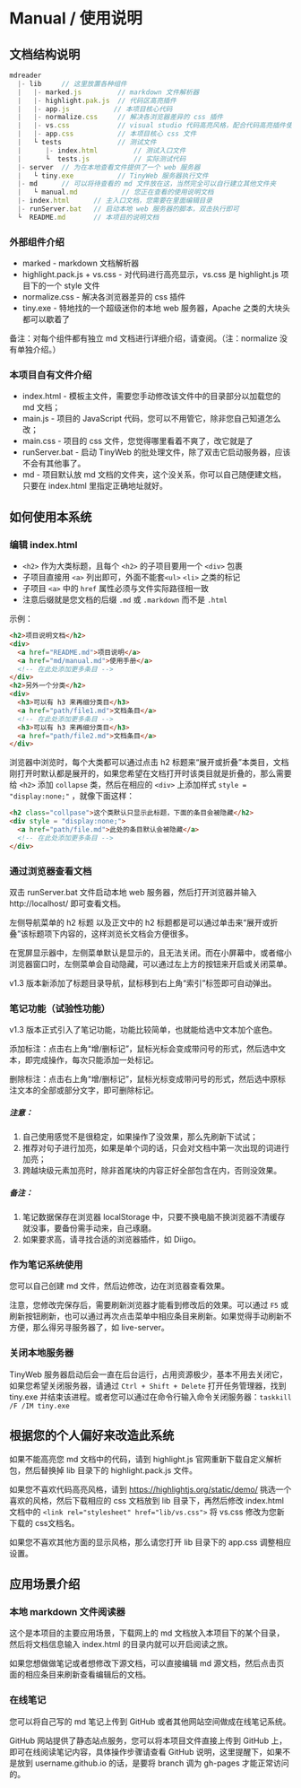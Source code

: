 # Manual / 使用说明

## 文档结构说明

```js
mdreader
  |- lib     // 这里放置各种组件
  |   |- marked.js         // markdown 文件解析器
  |   |- highlight.pak.js  // 代码区高亮插件
  |   |- app.js           // 本项目核心代码
  |   |- normalize.css     // 解决各浏览器差异的 css 插件
  |   |- vs.css            // visual studio 代码高亮风格，配合代码高亮插件使用
  |   |- app.css           // 本项目核心 css 文件
  |   └ tests              // 测试文件
  |      |- index.html         // 测试入口文件
  |      └  tests.js           // 实际测试代码
  |- server  // 为在本地查看文件提供了一个 web 服务器
  |   └ tiny.exe           // TinyWeb 服务器执行文件
  |- md      // 可以将待查看的 md 文件放在这，当然完全可以自行建立其他文件夹
  |   └ manual.md           // 您正在查看的使用说明文档
  |- index.html      // 主入口文档，您需要在里面编辑目录
  |- runServer.bat   // 启动本地 web 服务器的脚本，双击执行即可
  └  README.md       // 本项目的说明文档
```

### 外部组件介绍

* marked - markdown 文档解析器
* highlight.pack.js + vs.css - 对代码进行高亮显示，vs.css 是 highlight.js 项目下的一个 style 文件
* normalize.css - 解决各浏览器差异的 css 插件
* tiny.exe - 特地找的一个超级迷你的本地 web 服务器，Apache 之类的大块头都可以歇着了

备注：对每个组件都有独立 md 文档进行详细介绍，请查阅。（注：normalize 没有单独介绍。）

### 本项目自有文件介绍

* index.html - 模板主文件，需要您手动修改该文件中的目录部分以加载您的 md 文档；
* main.js - 项目的 JavaScript 代码，您可以不用管它，除非您自己知道怎么改；
* main.css - 项目的 css 文件，您觉得哪里看着不爽了，改它就是了
* runServer.bat - 启动 TinyWeb 的批处理文件，除了双击它启动服务器，应该不会有其他事了。
* md - 项目默认放 md 文档的文件夹，这个没关系，你可以自己随便建文档，只要在 index.html 里指定正确地址就好。

## 如何使用本系统

### 编辑 index.html

* `<h2>` 作为大类标题，且每个 `<h2>` 的子项目要用一个 `<div>` 包裹
* 子项目直接用 `<a>` 列出即可，外面不能套`<ul>` `<li>` 之类的标记
* 子项目 `<a>` 中的 `href` 属性必须与文件实际路径相一致
* 注意后缀就是您文档的后缀 `.md` 或 `.markdown` 而不是 `.html`

示例：

```html
<h2>项目说明文档</h2>
<div>
  <a href="README.md">项目说明</a>
  <a href="md/manual.md">使用手册</a>
  <!-- 在此处添加更多条目 -->
</div>
<h2>另外一个分类</h2>
<div>
  <h3>可以有 h3 来再细分类目</h3>
  <a href="path/file1.md">文档条目</a>
  <!-- 在此处添加更多条目 -->
  <h3>可以有 h3 来再细分类目</h3>
  <a href="path/file2.md">文档条目</a>
</div>
```

浏览器中浏览时，每个大类都可以通过点击 h2 标题来“展开或折叠”本类目，文档刚打开时默认都是展开的，如果您希望在文档打开时该类目就是折叠的，那么需要给 `<h2>` 添加 `collapse` 类，然后在相应的 `<div>` 上添加样式 `style = "display:none;"` ，就像下面这样：

```html
<h2 class="collpase">这个类默认只显示此标题，下面的条目会被隐藏</h2>
<div style = "display:none;">
  <a href="path/file.md">此处的条目默认会被隐藏</a>
  <!-- 在此处添加更多条目 -->
</div>
```

### 通过浏览器查看文档

双击 runServer.bat 文件启动本地 web 服务器，然后打开浏览器并输入 http://localhost/ 即可查看文档。

左侧导航菜单的 h2 标题 以及正文中的 h2 标题都是可以通过单击来“展开或折叠”该标题项下内容的，这样浏览长文档会方便很多。

在宽屏显示器中，左侧菜单默认是显示的，且无法关闭。而在小屏幕中，或者缩小浏览器窗口时，左侧菜单会自动隐藏，可以通过左上方的按钮来开启或关闭菜单。

v1.3 版本新添加了标题目录导航，鼠标移到右上角“索引”标签即可自动弹出。

### 笔记功能（试验性功能）

v1.3 版本正式引入了笔记功能，功能比较简单，也就能给选中文本加个底色。

添加标注：点击右上角“增/删标记”，鼠标光标会变成带问号的形式，然后选中文本，即完成操作，每次只能添加一处标记。

删除标注：点击右上角“增/删标记”，鼠标光标变成带问号的形式，然后选中原标注文本的全部或部分文字，即可删除标记。

##### 注意：

1. 自己使用感觉不是很稳定，如果操作了没效果，那么先刷新下试试；
2. 推荐对句子进行加亮，如果是单个词的话，只会对文档中第一次出现的词进行加亮；
3. 跨越块级元素加亮时，除非首尾块的内容正好全部包含在内，否则没效果。

##### 备注：

1. 笔记数据保存在浏览器 localStorage 中，只要不换电脑不换浏览器不清缓存就没事，要备份需手动来，自己琢磨。
2. 如果要求高，请寻找合适的浏览器插件，如 Diigo。

### 作为笔记系统使用

您可以自己创建 md 文件，然后边修改，边在浏览器查看效果。

注意，您修改完保存后，需要刷新浏览器才能看到修改后的效果。可以通过 `F5` 或刷新按钮刷新，也可以通过再次点击菜单中相应条目来刷新。如果觉得手动刷新不方便，那么得另寻服务器了，如 live-server。

### 关闭本地服务器

TinyWeb 服务器启动后会一直在后台运行，占用资源极少，基本不用去关闭它，如果您希望关闭服务器，请通过 `Ctrl + Shift + Delete` 打开任务管理器，找到 tiny.exe 并结束该进程。或者您可以通过在命令行输入命令关闭服务器：`taskkill /F /IM tiny.exe`

## 根据您的个人偏好来改造此系统

如果不能高亮您 md 文档中的代码，请到 highlight.js 官网重新下载自定义解析包，然后替换掉 lib 目录下的 highlight.pack.js 文件。

如果您不喜欢代码高亮风格，请到 https://highlightjs.org/static/demo/ 挑选一个喜欢的风格，然后下载相应的 css 文档放到 lib 目录下，再然后修改 index.html 文档中的 `<link rel="stylesheet" href="lib/vs.css">` 将 vs.css 修改为您新下载的 css文档名。

如果您不喜欢其他方面的显示风格，那么请您打开 lib 目录下的 app.css 调整相应设置。

## 应用场景介绍

### 本地 markdown 文件阅读器

这个是本项目的主要应用场景，下载网上的 md 文档放入本项目下的某个目录，然后将文档信息输入 index.html 的目录内就可以开启阅读之旅。

如果您想做做笔记或者想修改下源文档，可以直接编辑 md 源文档，然后点击页面的相应条目来刷新查看编辑后的文档。

### 在线笔记

您可以将自己写的 md 笔记上传到 GitHub 或者其他网站空间做成在线笔记系统。

GitHub 网站提供了静态站点服务，您可以将本项目文件直接上传到 GitHub 上，即可在线阅读笔记内容，具体操作步骤请查看 GitHub 说明，这里提醒下，如果不是放到 username.github.io 的话，是要将 branch 调为 gh-pages 才能正常访问的。
